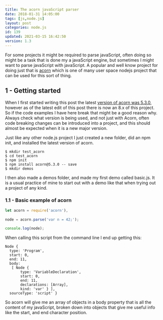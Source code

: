```yaml
---
title: The acorn javaScript parser
date: 2018-01-31 14:05:00
tags: [js,node.js]
layout: post
categories: node.js
id: 139
updated: 2021-03-15 16:42:50
version: 1.3
---
```


For some projects it might be required to parse javaScript, often doing so might be a task that is done my a javaScript engine, but sometimes I might want to parse javaScript with javaScript. A popular and well know project for doing just that is [acorn](https://www.npmjs.com/package/acorn) which is one of many user space nodejs project that can be used for this sort of thing.

<!-- more -->

## 1 - Getting started

When I first started writing this post the latest [version of acorn was 5.3.0](https://github.com/acornjs/acorn/tree/5.3.0), however as of the latest edit of this post there is now an 8.x of this project. So if the code examples I have here break that might be a good reason why. Always check what version is being used, and not just with Acorn, often code breaking changes can be introduced into a project, and this should almost be expected when it is a new major version.


Just like any other node.js project I just created a new folder, did an npm init, and installed the latest version of acorn. 
```
$ mkdir test_acorn
$ cd test_acorn
$ npm init
$ npm install acorn@5.3.0 -- save
$ mkdir demos
```

I then also made a demos folder, and made my first demo called basic.js. It is a usual practice of mine to start out with a demo like that when trying out a project of any kind.

### 1.1 - Basic example of acorn

```js
let acorn = require('acorn'),
 
node = acorn.parse('var n = 42;');
 
console.log(node);
```

When calling this script from the command line I end up getting this:

```
Node {
  type: 'Program',
  start: 0,
  end: 11,
  body:
   [ Node {
       type: 'VariableDeclaration',
       start: 0,
       end: 11,
       declarations: [Array],
       kind: 'var' } ],
  sourceType: 'script' }
```

So acorn will give me an array of objects in a body property that is all the content of my javaScript, broken down into objects that give me useful info like the start, and end character position.